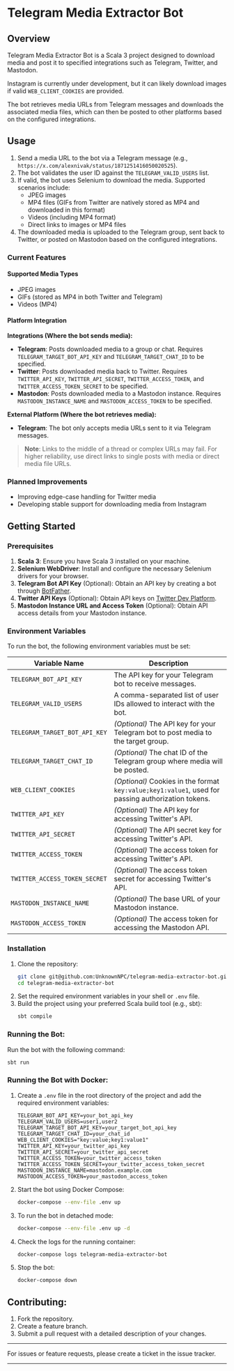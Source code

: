 # Telegram Media Extractor Bot

## Overview

Telegram Media Extractor Bot is a Scala 3 project designed to download media and post it to specified integrations such as Telegram, Twitter, and Mastodon.

Instagram is currently under development, but it can likely download images if valid `WEB_CLIENT_COOKIES` are provided.

The bot retrieves media URLs from Telegram messages and downloads the associated media files, which can then be posted to other platforms based on the configured integrations.

## Usage

1. Send a media URL to the bot via a Telegram message (e.g., `https://x.com/alexnivak/status/1871251416050020525`).
2. The bot validates the user ID against the `TELEGRAM_VALID_USERS` list.
3. If valid, the bot uses Selenium to download the media. Supported scenarios include:
    - JPEG images
    - MP4 files (GIFs from Twitter are natively stored as MP4 and downloaded in this format)
    - Videos (including MP4 format)
    - Direct links to images or MP4 files
4. The downloaded media is uploaded to the Telegram group, sent back to Twitter, or posted on Mastodon based on the configured integrations.

### Current Features

#### Supported Media Types

- JPEG images
- GIFs (stored as MP4 in both Twitter and Telegram)
- Videos (MP4)

#### Platform Integration

**Integrations (Where the bot sends media):**

- **Telegram**: Posts downloaded media to a group or chat. Requires `TELEGRAM_TARGET_BOT_API_KEY` and `TELEGRAM_TARGET_CHAT_ID` to be specified.
- **Twitter**: Posts downloaded media back to Twitter. Requires `TWITTER_API_KEY`, `TWITTER_API_SECRET`, `TWITTER_ACCESS_TOKEN`, and `TWITTER_ACCESS_TOKEN_SECRET` to be specified.
- **Mastodon**: Posts downloaded media to a Mastodon instance. Requires `MASTODON_INSTANCE_NAME` and `MASTODON_ACCESS_TOKEN` to be specified.

**External Platform (Where the bot retrieves media):**

- **Telegram**: The bot only accepts media URLs sent to it via Telegram messages.

> **Note**: Links to the middle of a thread or complex URLs may fail. For higher reliability, use direct links to single posts with media or direct media file URLs.

### Planned Improvements

- Improving edge-case handling for Twitter media
- Developing stable support for downloading media from Instagram

## Getting Started

### Prerequisites

1. **Scala 3**: Ensure you have Scala 3 installed on your machine.
2. **Selenium WebDriver**: Install and configure the necessary Selenium drivers for your browser.
3. **Telegram Bot API Key** (Optional): Obtain an API key by creating a bot through [BotFather](https://core.telegram.org/bots#botfather).
4. **Twitter API Keys** (Optional): Obtain API keys on [Twitter Dev Platform](https://developer.x.com/en).
5. **Mastodon Instance URL and Access Token** (Optional): Obtain API access details from your Mastodon instance.

### Environment Variables

To run the bot, the following environment variables must be set:

| Variable Name                 | Description                                                                                        |
|-------------------------------|----------------------------------------------------------------------------------------------------|
| `TELEGRAM_BOT_API_KEY`        | The API key for your Telegram bot to receive messages.                                             |
| `TELEGRAM_VALID_USERS`        | A comma-separated list of user IDs allowed to interact with the bot.                               |
| `TELEGRAM_TARGET_BOT_API_KEY` | *(Optional)* The API key for your Telegram bot to post media to the target group.                  |
| `TELEGRAM_TARGET_CHAT_ID`     | *(Optional)* The chat ID of the Telegram group where media will be posted.                         |
| `WEB_CLIENT_COOKIES`          | *(Optional)* Cookies in the format `key:value;key1:value1`, used for passing authorization tokens. |
| `TWITTER_API_KEY`             | *(Optional)* The API key for accessing Twitter's API.                                              |
| `TWITTER_API_SECRET`          | *(Optional)* The API secret key for accessing Twitter's API.                                       |
| `TWITTER_ACCESS_TOKEN`        | *(Optional)* The access token for accessing Twitter's API.                                         |
| `TWITTER_ACCESS_TOKEN_SECRET` | *(Optional)* The access token secret for accessing Twitter's API.                                  |
| `MASTODON_INSTANCE_NAME`           | *(Optional)* The base URL of your Mastodon instance.                                               |
| `MASTODON_ACCESS_TOKEN`       | *(Optional)* The access token for accessing the Mastodon API.                                      |

### Installation

1. Clone the repository:
   ```bash
   git clone git@github.com:UnknownNPC/telegram-media-extractor-bot.git
   cd telegram-media-extractor-bot
2. Set the required environment variables in your shell or `.env` file.
3. Build the project using your preferred Scala build tool (e.g., sbt):
   ```bash
   sbt compile
   ```

### Running the Bot:

Run the bot with the following command:

```bash
sbt run
```

### Running the Bot with Docker:

1. Create a `.env` file in the root directory of the project and add the required environment variables:

   ```env
   TELEGRAM_BOT_API_KEY=your_bot_api_key
   TELEGRAM_VALID_USERS=user1,user2
   TELEGRAM_TARGET_BOT_API_KEY=your_target_bot_api_key
   TELEGRAM_TARGET_CHAT_ID=your_chat_id
   WEB_CLIENT_COOKIES="key:value;key1:value1"
   TWITTER_API_KEY=your_twitter_api_key
   TWITTER_API_SECRET=your_twitter_api_secret
   TWITTER_ACCESS_TOKEN=your_twitter_access_token
   TWITTER_ACCESS_TOKEN_SECRET=your_twitter_access_token_secret
   MASTODON_INSTANCE_NAME=mastodon.example.com
   MASTODON_ACCESS_TOKEN=your_mastodon_access_token
   ```

2. Start the bot using Docker Compose:

   ```bash
   docker-compose --env-file .env up
   ```

3. To run the bot in detached mode:

   ```bash
   docker-compose --env-file .env up -d
   ```

4. Check the logs for the running container:

   ```bash
   docker-compose logs telegram-media-extractor-bot
   ```

5. Stop the bot:

   ```bash
   docker-compose down
   ```

## Contributing:

1. Fork the repository.
2. Create a feature branch.
3. Submit a pull request with a detailed description of your changes.

---

For issues or feature requests, please create a ticket in the issue tracker.

---
